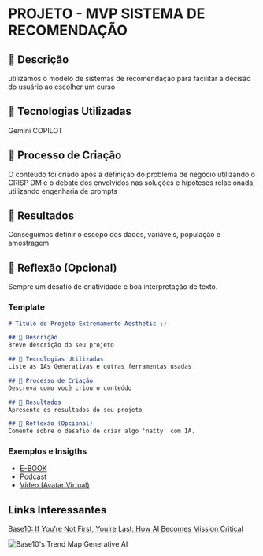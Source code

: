 # PROJETO - MVP SISTEMA DE RECOMENDAÇÃO

## 📒 Descrição
utilizamos o modelo de sistemas de recomendação para facilitar a decisão do usuário ao escolher um curso

## 🤖 Tecnologias Utilizadas
Gemini
COPILOT

## 🧐 Processo de Criação
O conteúdo foi criado após a definição do problema de negócio utilizando o CRISP DM e o debate dos envolvidos nas soluções e hipóteses relacionada, utilizando engenharia de prompts

## 🚀 Resultados
Conseguimos definir o escopo dos dados, variáveis, população e amostragem

## 💭 Reflexão (Opcional)
Sempre um desafio de criatividade e boa interpretação de texto.
### Template

```markdown
# Título do Projeto Extremamente Aesthetic ;)

## 📒 Descrição
Breve descrição do seu projeto

## 🤖 Tecnologias Utilizadas
Liste as IAs Generativas e outras ferramentas usadas

## 🧐 Processo de Criação
Descreva como você criou o conteúdo

## 🚀 Resultados
Apresente os resultados do seu projeto

## 💭 Reflexão (Opcional)
Comente sobre o desafio de criar algo 'natty' com IA.
```

### Exemplos e Insigths

- [E-BOOK](/exemplos/E-BOOK.md)
- [Podcast](/exemplos/PODCAST.md)
- [Vídeo (Avatar Virtual)](/exemplos/VIDEO.md)

## Links Interessantes

[Base10: If You’re Not First, You’re Last: How AI Becomes Mission Critical](https://base10.vc/post/generative-ai-mission-critical/)

![Base10's Trend Map Generative AI](https://github.com/digitalinnovationone/lab-natty-or-not/assets/730492/f4df26e8-f8f7-4419-8252-c69d73ea930c)
